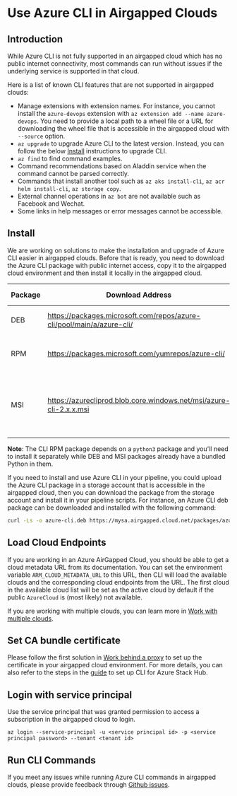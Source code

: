 # Use Azure CLI in Airgapped Clouds

## Introduction
While Azure CLI is not fully supported in an airgapped cloud which has no public internet connectivity, most commands can run without issues if the underlying service is supported in that cloud.

Here is a list of known CLI features that are not supported in airgapped clouds:
* Manage extensions with extension names. For instance, you cannot install the `azure-devops` extension with `az extension add --name azure-devops`. You need to provide a local path to a wheel file or a URL for downloading the wheel file that is accessible in the airgapped cloud with `--source` option.
* `az upgrade` to upgrade Azure CLI to the latest version. Instead, you can follow the below [Install](#Install) instructions to upgrade CLI.
* `az find` to find command examples.
* Command recommendations based on Aladdin service when the command cannot be parsed correctly.
* Commands that install another tool such as `az aks install-cli`, `az acr helm install-cli`, `az storage copy`.
* External channel operations in `az bot` are not available such as Facebook and Wechat.
* Some links in help messages or error messages cannot be accessible.

## Install
We are working on solutions to make the installation and upgrade of Azure CLI easier in airgapped clouds. Before that is ready, you need to download the Azure CLI package with public internet access, copy it to the airgapped cloud environment and then install it locally in the airgapped cloud.

Package | Download Address | Install Command
--- | --- | ---
DEB | https://packages.microsoft.com/repos/azure-cli/pool/main/a/azure-cli/ | dpkg -i azure-cli_*.deb
RPM | https://packages.microsoft.com/yumrepos/azure-cli/ | rpm -ivh --nodeps azure-cli-*.rpm
MSI | https://azurecliprod.blob.core.windows.net/msi/azure-cli-2.x.x.msi | Start-Process msiexec.exe -Wait -ArgumentList '/I azure-cli-2.x.x.msi'  

**Note**: The CLI RPM package depends on a `python3` package and you'll need to install it separately while DEB and MSI packages already have a bundled Python in them.

If you need to install and use Azure CLI in your pipeline, you could upload the Azure CLI package in a storage account that is accessible in the airgapped cloud, then you can download the package from the storage account and install it in your pipeline scripts. For instance, an Azure CLI deb package can be downloaded and installed with the following command:

```bash
curl -Ls -o azure-cli.deb https://mysa.airgapped.cloud.net/packages/azure-cli.deb && dpkg -i azure-cli.deb
```


## Load Cloud Endpoints
If you are working in an Azure AirGapped Cloud, you should be able to get a cloud metadata URL from its documentation. You can set the environment variable `ARM_CLOUD_METADATA_URL` to this URL, then CLI will load the available clouds and the corresponding cloud endpoints from the URL. The first cloud in the available cloud list will be set as the active cloud by default if the public `AzureCloud` is (most likely) not available.

If you are working with multiple clouds, you can learn more in [Work with multiple clouds](https://docs.microsoft.com/cli/azure/manage-clouds-azure-cli).

## Set CA bundle certificate
Please follow the first solution in [Work behind a proxy](https://docs.microsoft.com/cli/azure/use-cli-effectively#work-behind-a-proxy) to set up the certificate in your airgapped cloud environment. For more details, you can also refer to the steps in the [guide](https://docs.microsoft.com/azure-stack/user/azure-stack-version-profiles-azurecli2) to set up CLI for Azure Stack Hub.

## Login with service principal
Use the service principal that was granted permission to access a subscription in the airgapped cloud to login.

```azurecli
az login --service-principal -u <service principal id> -p <service principal password> --tenant <tenant id>
```

## Run CLI Commands
If you meet any issues while running Azure CLI commands in airgapped clouds, please provide feedback through [Github issues](https://github.com/Azure/azure-cli/issues/new?assignees=&labels=&template=Bug_report.md&title=).
